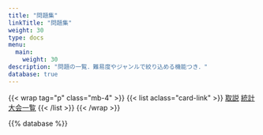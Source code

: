 ```yaml
---
title: "問題集"
linkTitle: "問題集"
weight: 30
type: docs
menu:
  main:
    weight: 30
description: "問題の一覧．難易度やジャンルで絞り込める機能つき．"
database: true
---
```


{{< wrap tag="p" class="mb-4" >}}
{{< list aclass="card-link" >}}
[取説](about/)
[統計](statistics/)
[大会一覧](contests/)
{{< /list >}}
{{< /wrap >}}

{{% database %}}
